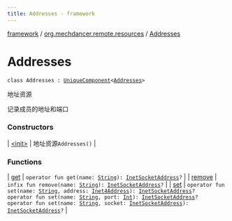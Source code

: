 ```yaml
---
title: Addresses - framework
---
```


[framework](../../index.html) / [org.mechdancer.remote.resources](../index.html) / [Addresses](./index.html)

# Addresses

`class Addresses : `[`UniqueComponent`](../../org.mechdancer.dependency/-unique-component/index.html)`<`[`Addresses`](./index.html)`>`

地址资源

记录成员的地址和端口

### Constructors

| [&lt;init&gt;](-init-.html) | 地址资源`Addresses()` |

### Functions

| [get](get.html) | `operator fun get(name: `[`String`](https://kotlinlang.org/api/latest/jvm/stdlib/kotlin/-string/index.html)`): `[`InetSocketAddress`](https://docs.oracle.com/javase/6/docs/api/java/net/InetSocketAddress.html)`?` |
| [remove](remove.html) | `infix fun remove(name: `[`String`](https://kotlinlang.org/api/latest/jvm/stdlib/kotlin/-string/index.html)`): `[`InetSocketAddress`](https://docs.oracle.com/javase/6/docs/api/java/net/InetSocketAddress.html)`?` |
| [set](set.html) | `operator fun set(name: `[`String`](https://kotlinlang.org/api/latest/jvm/stdlib/kotlin/-string/index.html)`, address: `[`Inet4Address`](https://docs.oracle.com/javase/6/docs/api/java/net/Inet4Address.html)`): `[`InetSocketAddress`](https://docs.oracle.com/javase/6/docs/api/java/net/InetSocketAddress.html)`?`<br>`operator fun set(name: `[`String`](https://kotlinlang.org/api/latest/jvm/stdlib/kotlin/-string/index.html)`, port: `[`Int`](https://kotlinlang.org/api/latest/jvm/stdlib/kotlin/-int/index.html)`): `[`InetSocketAddress`](https://docs.oracle.com/javase/6/docs/api/java/net/InetSocketAddress.html)`?`<br>`operator fun set(name: `[`String`](https://kotlinlang.org/api/latest/jvm/stdlib/kotlin/-string/index.html)`, socket: `[`InetSocketAddress`](https://docs.oracle.com/javase/6/docs/api/java/net/InetSocketAddress.html)`): `[`InetSocketAddress`](https://docs.oracle.com/javase/6/docs/api/java/net/InetSocketAddress.html)`?` |

